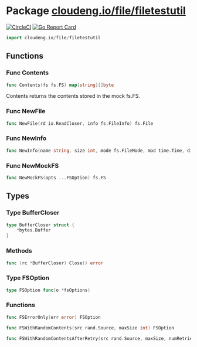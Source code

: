 # Package [cloudeng.io/file/filetestutil](https://pkg.go.dev/cloudeng.io/file/filetestutil?tab=doc)
[![CircleCI](https://circleci.com/gh/cloudengio/go.gotools.svg?style=svg)](https://circleci.com/gh/cloudengio/go.gotools) [![Go Report Card](https://goreportcard.com/badge/cloudeng.io/file/filetestutil)](https://goreportcard.com/report/cloudeng.io/file/filetestutil)

```go
import cloudeng.io/file/filetestutil
```


## Functions
### Func Contents
```go
func Contents(fs fs.FS) map[string][]byte
```
Contents returns the contents stored in the mock fs.FS.

### Func NewFile
```go
func NewFile(rd io.ReadCloser, info fs.FileInfo) fs.File
```

### Func NewInfo
```go
func NewInfo(name string, size int, mode fs.FileMode, mod time.Time, dir bool, sys interface{}) fs.FileInfo
```

### Func NewMockFS
```go
func NewMockFS(opts ...FSOption) fs.FS
```



## Types
### Type BufferCloser
```go
type BufferCloser struct {
	*bytes.Buffer
}
```

### Methods

```go
func (rc *BufferCloser) Close() error
```




### Type FSOption
```go
type FSOption func(o *fsOptions)
```

### Functions

```go
func FSErrorOnly(err error) FSOption
```


```go
func FSWithRandomContents(src rand.Source, maxSize int) FSOption
```


```go
func FSWithRandomContentsAfterRetry(src rand.Source, maxSize, numRetries int, err error) FSOption
```







